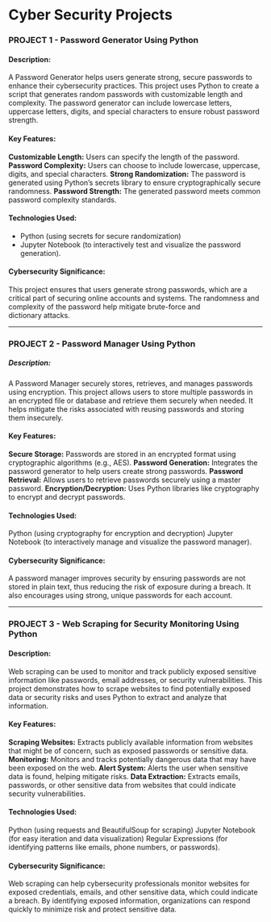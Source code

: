 # Cyber Security Projects

### PROJECT 1 - Password Generator Using Python 

#### Description:
A Password Generator helps users generate strong, secure passwords to enhance their cybersecurity practices. This project uses Python to create a script that generates random passwords with customizable length and complexity. The password generator can include lowercase letters, uppercase letters, digits, and special characters to ensure robust password strength.

#### Key Features:
**Customizable Length:** Users can specify the length of the password.
**Password Complexity:** Users can choose to include lowercase, uppercase, digits, and special characters.
**Strong Randomization:** The password is generated using Python’s secrets library to ensure cryptographically secure randomness.
**Password Strength:** The generated password meets common password complexity standards.

#### Technologies Used:
* Python (using secrets for secure randomization)
* Jupyter Notebook (to interactively test and visualize the password generation).

#### Cybersecurity Significance: 
This project ensures that users generate strong passwords, which are a critical part of securing online accounts and systems. The randomness and complexity of the password help mitigate brute-force and dictionary attacks.

***
### PROJECT 2 - Password Manager Using Python 

##### Description:
A Password Manager securely stores, retrieves, and manages passwords using encryption. This project allows users to store multiple passwords in an encrypted file or database and retrieve them securely when needed. It helps mitigate the risks associated with reusing passwords and storing them insecurely.

#### Key Features:
**Secure Storage:** Passwords are stored in an encrypted format using cryptographic algorithms (e.g., AES).
**Password Generation:** Integrates the password generator to help users create strong passwords.
**Password Retrieval:** Allows users to retrieve passwords securely using a master password.
**Encryption/Decryption:** Uses Python libraries like cryptography to encrypt and decrypt passwords.

#### Technologies Used:
Python (using cryptography for encryption and decryption)
Jupyter Notebook (to interactively manage and visualize the password manager).

#### Cybersecurity Significance: 
A password manager improves security by ensuring passwords are not stored in plain text, thus reducing the risk of exposure during a breach. It also encourages using strong, unique passwords for each account.

***
### PROJECT 3 - Web Scraping for Security Monitoring Using Python 

#### Description:
Web scraping can be used to monitor and track publicly exposed sensitive information like passwords, email addresses, or security vulnerabilities. This project demonstrates how to scrape websites to find potentially exposed data or security risks and uses Python to extract and analyze that information.

#### Key Features:
**Scraping Websites:** Extracts publicly available information from websites that might be of concern, such as exposed passwords or sensitive data.
**Monitoring:** Monitors and tracks potentially dangerous data that may have been exposed on the web.
**Alert System:** Alerts the user when sensitive data is found, helping mitigate risks.
**Data Extraction:** Extracts emails, passwords, or other sensitive data from websites that could indicate security vulnerabilities.

#### Technologies Used:
Python (using requests and BeautifulSoup for scraping)
Jupyter Notebook (for easy iteration and data visualization)
Regular Expressions (for identifying patterns like emails, phone numbers, or passwords).

#### Cybersecurity Significance: 
Web scraping can help cybersecurity professionals monitor websites for exposed credentials, emails, and other sensitive data, which could indicate a breach. By identifying exposed information, organizations can respond quickly to minimize risk and protect sensitive data.


